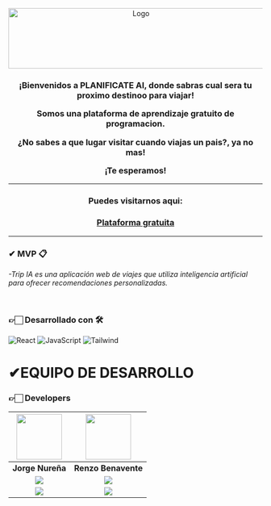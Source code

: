 <p align="center">
  <img src="https://i.imgur.com/ZqPY56u.png" alt="Logo" width="510" height="120">
</p>


<div align="center">
  <h3>¡Bienvenidos a PLANIFICATE AI, donde sabras cual sera tu proximo destinoo para viajar!
    
Somos una plataforma de aprendizaje gratuito de programacion.

¿No sabes a que lugar visitar cuando viajas un pais?, ya no mas!

¡Te esperamos!</h3>
</div>



<hr/>



<h3 align="center"  ><b>Puedes visitarnos aqui:</b></h3>
<h3 align="center"><a href="https://planificate-ai-chi.vercel.app/" target="_blank" rel="noopener noreferrer"> Plataforma gratuita </a></h3>



<hr/>


### ✔ MVP 📋

_-Trip IA es una aplicación web de viajes que utiliza inteligencia artificial para ofrecer recomendaciones personalizadas._



<br>

### 👉🏻 Desarrollado con 🛠️
![React](https://img.shields.io/badge/React-149eca?style=for-the-badge&logo=react&logoColor=fff) ![JavaScript](https://img.shields.io/badge/JavaScript-%23323330.svg?style=for-the-badge&logo=Javascript&logoColor=%23F7DF1E) ![Tailwind](https://img.shields.io/badge/Tailwind_CSS-38B2AC?style=for-the-badge&logo=tailwind-css&logoColor=white)
<br>


# ✔EQUIPO DE DESARROLLO

### 👉🏻 Developers
| <img src="https://media.licdn.com/dms/image/v2/D4E03AQGZJJv0KS8Vkw/profile-displayphoto-shrink_200_200/profile-displayphoto-shrink_200_200/0/1693603245179?e=1733961600&v=beta&t=LrvVqGvqCJE59whS3nkp2b2H2B-tEkW5aTxH6TEHuEw" width=90> | <img src="https://avatars.githubusercontent.com/u/101600985?v=4" width=90> |
|:-:|:-:|
| **Jorge Nureña** | **Renzo Benavente** |
| <a href="https://github.com/GeorgeTech20"><img src="https://img.shields.io/badge/github-%23121011.svg?&style=for-the-badge&logo=github&logoColor=white"/></a> | <a href="https://github.com/renzorr"><img src="https://img.shields.io/badge/github-%23121011.svg?&style=for-the-badge&logo=github&logoColor=white"/></a> |
| <a href="https://www.linkedin.com/in/jorge-nureña/"><img src="https://img.shields.io/badge/linkedin%20-%230077B5.svg?&style=for-the-badge&logo=linkedin&logoColor=white"/></a> | <a href="https://www.linkedin.com/in/renzobenavente/"><img src="https://img.shields.io/badge/linkedin%20-%230077B5.svg?&style=for-the-badge&logo=linkedin&logoColor=white"/></a> |
